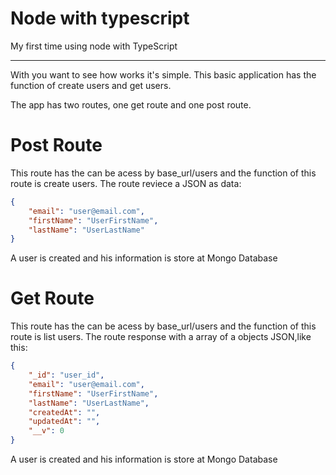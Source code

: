 <h1>Node with typescript</h1>
<p>My first time using node with TypeScript</p>
<hr />
<p>With you want to see how works it's simple. This basic application has the function of create users and get users.</p>

<p>The app has two routes, one get route and one post route.</p>

# Post Route
<p>This route has the can be acess by base_url/users and the function of this route is create users. The route reviece a JSON as data:</p>

```json
{
	"email": "user@email.com",
	"firstName": "UserFirstName",
	"lastName": "UserLastName"
}
```
<p>A user is created and his information is store at Mongo Database</p>

# Get Route
<p>This route has the can be acess by base_url/users and the function of this route is list users. The route response with a array of a objects JSON,like this:</p>

```json
{
    "_id": "user_id",
	"email": "user@email.com",
	"firstName": "UserFirstName",
	"lastName": "UserLastName",
    "createdAt": "",
    "updatedAt": "",
    "__v": 0
}
```
<p>A user is created and his information is store at Mongo Database</p>